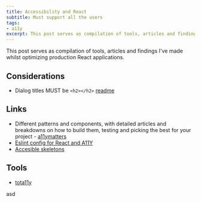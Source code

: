 ```yaml
---
title: Accessibility and React
subtitle: Must support all the users
tags:
- a11y
excerpt: This post serves as compilation of tools, articles and findings made whilst optimizing production React applications
---
```


This post serves as compilation of tools, articles and findings I've made whilst optimizing production React applications.

## Considerations
- Dialog titles MUST be `<h2></h2>` [readme](https://stackoverflow.com/questions/38448811/is-it-semantically-correct-to-use-h1-in-a-dialog/38467898)

## Links
- Different patterns and components, with detailed articles and breakdowns on how to build them, testing and picking the best for your project - [a11ymatters](https://www.a11ymatters.com/)
- [Eslint config for React and A11Y](https://egghead.io/lessons/react-set-up-eslint-to-audit-accessibility-issues-in-react)
- [Accesible skeletons](https://adrianroselli.com/2020/11/more-accessible-skeletons.html)

## Tools
- [tota11y](https://khan.github.io/tota11y/)

asd
